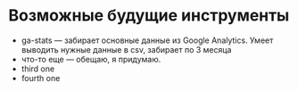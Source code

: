 # Возможные будущие инструменты

* ga-stats — забирает основные данные из Google Analytics. Умеет выводить нужные данные в csv, забирает по 3 месяца
* что-то еще — обещаю, я придумаю.
* third one
* fourth one